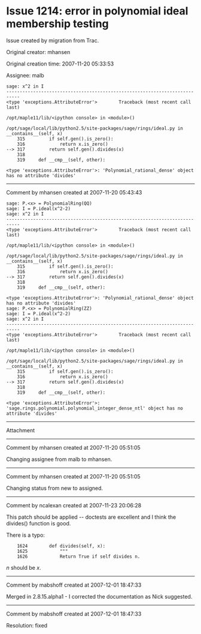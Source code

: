 # Issue 1214: error in polynomial ideal membership testing

Issue created by migration from Trac.

Original creator: mhansen

Original creation time: 2007-11-20 05:33:53

Assignee: malb


```
sage: x^2 in I
---------------------------------------------------------------------------
<type 'exceptions.AttributeError'>        Traceback (most recent call last)

/opt/maple11/lib/<ipython console> in <module>()

/opt/sage/local/lib/python2.5/site-packages/sage/rings/ideal.py in __contains__(self, x)
    315         if self.gen().is_zero():
    316             return x.is_zero()
--> 317         return self.gen().divides(x)
    318     
    319     def __cmp__(self, other):

<type 'exceptions.AttributeError'>: 'Polynomial_rational_dense' object has no attribute 'divides'
```



---

Comment by mhansen created at 2007-11-20 05:43:43


```
sage: P.<x> = PolynomialRing(QQ)
sage: I = P.ideal(x^2-2)
sage: x^2 in I
---------------------------------------------------------------------------
<type 'exceptions.AttributeError'>        Traceback (most recent call last)

/opt/maple11/lib/<ipython console> in <module>()

/opt/sage/local/lib/python2.5/site-packages/sage/rings/ideal.py in __contains__(self, x)
    315         if self.gen().is_zero():
    316             return x.is_zero()
--> 317         return self.gen().divides(x)
    318     
    319     def __cmp__(self, other):

<type 'exceptions.AttributeError'>: 'Polynomial_rational_dense' object has no attribute 'divides'
sage: P.<x> = PolynomialRing(ZZ)
sage: I = P.ideal(x^2-2)
sage: x^2 in I
---------------------------------------------------------------------------
<type 'exceptions.AttributeError'>        Traceback (most recent call last)

/opt/maple11/lib/<ipython console> in <module>()

/opt/sage/local/lib/python2.5/site-packages/sage/rings/ideal.py in __contains__(self, x)
    315         if self.gen().is_zero():
    316             return x.is_zero()
--> 317         return self.gen().divides(x)
    318     
    319     def __cmp__(self, other):

<type 'exceptions.AttributeError'>: 'sage.rings.polynomial.polynomial_integer_dense_ntl' object has no attribute 'divides'
```



---

Attachment


---

Comment by mhansen created at 2007-11-20 05:51:05

Changing assignee from malb to mhansen.


---

Comment by mhansen created at 2007-11-20 05:51:05

Changing status from new to assigned.


---

Comment by ncalexan created at 2007-11-23 20:06:28

This patch should be applied -- doctests are excellent and I think the divides() function is good.

There is a typo:

```
 	1624	    def divides(self, x): 
 	1625	        """ 
 	1626	        Return True if self divides n. 
```


$n$ should be $x$.


---

Comment by mabshoff created at 2007-12-01 18:47:33

Merged in 2.8.15.alpha1 - I corrected the documentation as Nick suggested.


---

Comment by mabshoff created at 2007-12-01 18:47:33

Resolution: fixed
